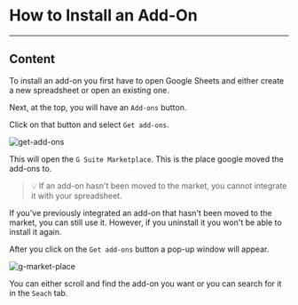 ﻿---
author: Stefan-Stojanovic

type: normal

category: how to

---

# How to Install an Add-On

---
## Content

To install an add-on you first have to open Google Sheets and either create a new spreadsheet or open an existing one.

Next, at the top, you will have an `Add-ons` button.

Click on that button and select `Get add-ons`.

![get-add-ons](https://img.enkipro.com/c71fd9454488d9cd67373e54a853cd04.png)

This will open the `G Suite Marketplace`. This is the place google moved the add-ons to.

> 💡 If an add-on hasn't been moved to the market, you cannot integrate it with your spreadsheet.

If you've previously integrated an add-on that hasn't been moved to the market, you can still use it. However, if you uninstall it you won't be able to install it again.

After you click on the `Get add-ons` button a pop-up window will appear.

![g-market-place](https://img.enkipro.com/80d0fcb7a92dfeb927791900534382ec.png)

You can either scroll and find the add-on you want or you can search for it in the `Seach` tab.